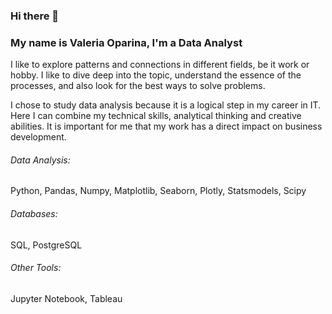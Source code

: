 ### Hi there 👋

### My name is Valeria Oparina, I'm a Data Analyst

I like to explore patterns and connections in different fields, be it work or hobby. I like to dive deep into the topic, understand the essence of the processes, and also look for the best ways to solve problems.

I chose to study data analysis because it is a logical step in my career in IT. Here I can combine my technical skills, analytical thinking and creative abilities. It is important for me that my work has a direct impact on business development.

###### Data Analysis:
Python, Pandas, Numpy, Matplotlib, Seaborn, Plotly, Statsmodels, Scipy

###### Databases: 
SQL, PostgreSQL

###### Other Tools:
Jupyter Notebook, Tableau
